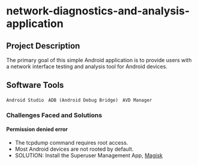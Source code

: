 # network-diagnostics-and-analysis-application

## Project Description
The primary goal of this simple Android application is to provide users with a network interface testing and analysis tool for Android devices.

## Software Tools 
```Android Studio```
&nbsp;
```ADB (Android Debug Bridge)```
&nbsp;
```AVD Manager```
&nbsp;

### Challenges Faced and Solutions
#### Permission denied error
- The tcpdump command requires root access.
- Most Android devices are not rooted by default.
- SOLUTION: Install the Superuser Management App, <a href="https://www.youtube.com/watch?v=JR4gDRYzY2c">Magisk</a>
